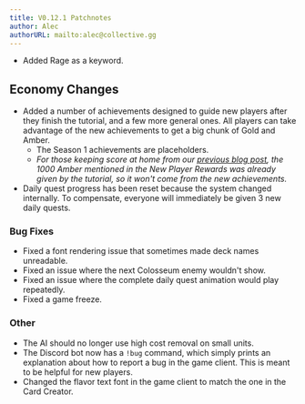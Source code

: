 ```yaml
---
title: V0.12.1 Patchnotes
author: Alec
authorURL: mailto:alec@collective.gg
---
```


- Added Rage as a keyword.

## Economy Changes

- Added a number of achievements designed to guide new players after they finish the tutorial, and a few more general ones. All players can take advantage of the new achievements to get a big chunk of Gold and Amber.
    - The Season 1 achievements are placeholders.
    - _For those keeping score at home from our [previous blog post](/library/blog/2019-12-12-economy-overview), the 1000 Amber mentioned in the New Player Rewards was already given by the tutorial, so it won't come from the new achievements._
- Daily quest progress has been reset because the system changed internally. To compensate, everyone will immediately be given 3 new daily quests.

### Bug Fixes
- Fixed a font rendering issue that sometimes made deck names unreadable.
- Fixed an issue where the next Colosseum enemy wouldn't show.
- Fixed an issue where the complete daily quest animation would play repeatedly.
- Fixed a game freeze.

### Other

- The AI should no longer use high cost removal on small units.
- The Discord bot now has a `!bug` command, which simply prints an explanation about how to report a bug in the game client. This is meant to be helpful for new players.
- Changed the flavor text font in the game client to match the one in the Card Creator.
